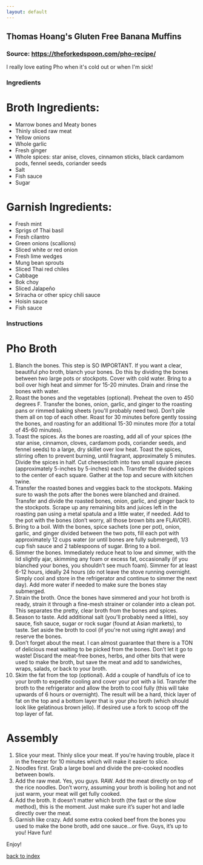 ```yaml
---
layout: default
---
```


<!---
This is a comment. Note the triple dash to start, but double to end
-->

## Thomas Hoang's Gluten Free Banana Muffins
<!---
Put your name or github username somewhere
-->
### Source: https://theforkedspoon.com/pho-recipe/
I really love eating Pho when it's cold out or when I'm sick!

### Ingredients
# Broth Ingredients:
- Marrow bones and Meaty bones
- Thinly sliced raw meat
- Yellow onions
- Whole garlic
- Fresh ginger
- Whole spices: star anise, cloves, cinnamon sticks, black cardamom pods, fennel seeds, coriander seeds
- Salt
- Fish sauce
- Sugar
# Garnish Ingredients:
- Fresh mint
- Sprigs of Thai basil
- Fresh cilantro
- Green onions (scallions)
- Sliced white or red onion
- Fresh lime wedges
- Mung bean sprouts
- Sliced Thai red chiles
- Cabbage
- Bok choy
- Sliced Jalapeño
- Sriracha or other spicy chili sauce
- Hoisin sauce
- Fish sauce


### Instructions
# Pho Broth
1. Blanch the bones. This step is SO IMPORTANT. If you want a clear, beautiful pho broth, blanch your bones. Do this by dividing the bones between two large pots or stockpots. Cover with cold water. Bring to a boil over high heat and simmer for 15-20 minutes. Drain and rinse the bones with water.
2. Roast the bones and the vegetables (optional). Preheat the oven to 450 degrees F. Transfer the bones, onion, garlic, and ginger to the roasting pans or rimmed baking sheets (you'll probably need two). Don’t pile them all on top of each other. Roast for 30 minutes before gently tossing the bones, and roasting for an additional 15-30 minutes more (for a total of 45-60 minutes).
3. Toast the spices. As the bones are roasting, add all of your spices (the star anise, cinnamon, cloves, cardamom pods, coriander seeds, and fennel seeds) to a large, dry skillet over low heat. Toast the spices, stirring often to prevent burning, until fragrant, approximately 5 minutes. Divide the spices in half. Cut cheesecloth into two small square pieces (approximately 5-inches by 5-inches) each. Transfer the divided spices to the center of each square. Gather at the top and secure with kitchen twine.
4. Transfer the roasted bones and veggies back to the stockpots. Making sure to wash the pots after the bones were blanched and drained. Transfer and divide the roasted bones, onion, garlic, and ginger back to the stockpots. Scrape up any remaining bits and juices left in the roasting pan using a metal spatula and a little water, if needed. Add to the pot with the bones (don’t worry, all those brown bits are FLAVOR!).
5. Bring to a boil. With the bones, spice sachets (one per pot), onion, garlic, and ginger divided between the two pots, fill each pot with approximately 12 cups water (or until bones are fully submerged), 1/3 cup fish sauce and 2 tablespoons of sugar. Bring to a boil.
6. Simmer the bones. Immediately reduce heat to low and simmer, with the lid slightly ajar, skimming any foam or excess fat, occasionally (if you blanched your bones, you shouldn’t see much foam). Simmer for at least 6-12 hours, ideally 24 hours (do not leave the stove running overnight. Simply cool and store in the refrigerator and continue to simmer the next day). Add more water if needed to make sure the bones stay submerged.
7. Strain the broth. Once the bones have simmered and your hot broth is ready, strain it through a fine-mesh strainer or colander into a clean pot. This separates the pretty, clear broth from the bones and spices.
8. Season to taste. Add additional salt (you'll probably need a little), soy sauce, fish sauce, sugar or rock sugar (found at Asian markets), to taste. Set aside the broth to cool (if you're not using right away) and reserve the bones.
9. Don’t forget about the meat. I can almost guarantee that there is a TON of delicious meat waiting to be picked from the bones. Don’t let it go to waste! Discard the meat-free bones, herbs, and other bits that were used to make the broth, but save the meat and add to sandwiches, wraps, salads, or back to your broth.
10. Skim the fat from the top (optional). Add a couple of handfuls of ice to your broth to expedite cooling and cover your pot with a lid. Transfer the broth to the refrigerator and allow the broth to cool fully (this will take upwards of 6 hours or overnight). The result will be a hard, thick layer of fat on the top and a bottom layer that is your pho broth (which should look like gelatinous brown jello). If desired use a fork to scoop off the top layer of fat.
# Assembly
1. Slice your meat. Thinly slice your meat. If you're having trouble, place it in the freezer for 10 minutes which will make it easier to slice.
2. Noodles first. Grab a large bowl and divide the pre-cooked noodles between bowls.
3. Add the raw meat. Yes, you guys. RAW. Add the meat directly on top of the rice noodles. Don’t worry, assuming your broth is boiling hot and not just warm, your meat will get fully cooked.
4. Add the broth. It doesn’t matter which broth (the fast or the slow method), this is the moment. Just make sure it’s super hot and ladle directly over the meat.
5. Garnish like crazy. Add some extra cooked beef from the bones you used to make the bone broth, add one sauce…or five. Guys, it’s up to you! Have fun!


Enjoy!

<!--
Keep this link to return to the index
-->
[back to index](../)
